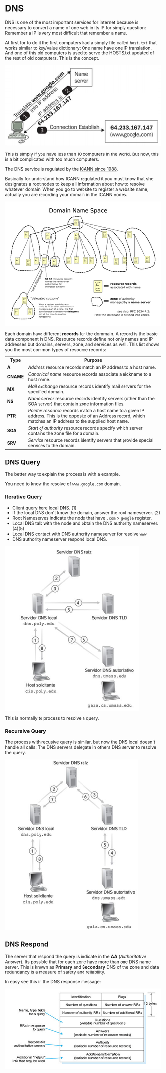# DNS

DNS is one of the most important services for internet because is necessary to convert a name of one web in its IP for simply question: Remember a IP is very most difficult that remember a name.

At first for to do it the first computers had a simply file called `host.txt` that works similar to key/value dictionary: One name have one IP translation. And one of this old computers is used to serve the HOSTS.txt updated of the rest of old computers. This is the concept.

![](../../assets/dns-translate.png)

This is simply if you have less than 10 computers in the world. But now, this is a bit complicated with too much computers.

The DNS service is regulated by the [ICANN since 1988](https://en.wikipedia.org/wiki/ICANN).

Basically for understand how ICANN regulated it you must know that she designates a root nodes to keep all information about how to resolve whatever domain. When you go to website to register a website name, actually you are recording your domain in the ICANN nodes.

![](../../assets/dns-organization.png)

Each domain have different **records** for the dommain. A record is the basic data component in DNS. Resource records define not only names and IP addresses but domains, servers, zone, and services as well. This list shows you the most common types of resource records:

<table>
<tbody><tr>
<th>Type</th>
<th>Purpose</th>
</tr>
<tr>
<td><b>A</b></td>
<td><i>Address</i> resource records match an IP address to a host
name.</td>
</tr>
<tr>
<td><b>CNAME</b></td>
<td><i>Canonical name</i> resource records associate a nickname to
a host name.</td>
</tr>
<tr>
<td><b>MX</b></td>
<td><i>Mail exchange</i> resource records identify mail servers for
the specified domain.</td>
</tr>
<tr>
<td><b>NS</b> <b></b></td>
<td><i>Name server</i> resource records identify servers (other
than the SOA server) that contain zone information files.</td>
</tr>
<tr>
<td><b>PTR</b> </td>
<td><i>Pointer resource</i> records match a host name to a given IP
address. This is the opposite of an Address record, which matches
an IP address to the supplied host name.</td>
</tr>
<tr>
<td><b>SOA</b></td>
<td><i>Start of authority</i> resource records specify which server
contains the zone file for a domain.</td>
</tr>
<tr>
<td><b>SRV</b> </td>
<td><i>Service</i> resource records identify servers that provide
special services to the domain.</td>
</tr>
</tbody></table>

## DNS Query

The better way to explain the process is with a example.

You need to know the resolve of `www.google.com` domain.

### Iterative Query

* Client query here local DNS. (1) 
* If the local DNS don't know the domain, answer the root nameserver. (2)
* Root Nameserves indicate the node that have `.com` > `google` register.
* Local DNS talk with the node and obtain the DNS authority nameserver. (4)(5)
* Local DNS contact with DNS authority nameserver for resolve `www`
* DNS authority nameserver respond local DNS.

![](../../assets/dns-iterative.png)

This is normally to process to resolve a query.

### Recursive Query

The process with recusive query is similar, but now the DNS local doesn't handle all calls: The DNS servers delegate in others DNS server to resolve the query.

![](../../assets/dns-recursive.png)

## DNS Respond

The server that respond the query is indicate in the **AA** (*Authoritative Answer*). Its possible that for each zone have more than one DNS name server. This is known as **Primary** and **Secondary** DNS of the zone and data redundancy is a measure of safety and reliability.

In easy see this in the DNS response message:

![](../../assets/dns-response.png)